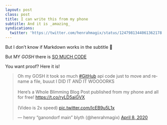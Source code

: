 ```yaml
---
layout: post
class: post
title: I can write this from my phone
subtitle: And it is _amazing_
syndications:
  twitter: 'https://twitter.com/henrahmagix/status/1247981344061362178'
---
```


But I don’t know if Markdown works in the subtitle 🤔

But MY _GOSH_ there is [SO MUCH CODE](https://github.com/henrahmagix/henrahmagix.github.io/blob/f1db2e2f7de2cb598e4dc2913e0aae25b4c152ec/admin/post-file.js#L147-L215)

You want proof? Here it is!
<blockquote class="twitter-tweet"><p lang="en" dir="ltr">Oh my GOSH it took so much <a href="https://twitter.com/hashtag/GitHub?src=hash&amp;ref_src=twsrc%5Etfw">#GitHub</a> api code just to move and rename a file, buuut I DID IT AND IT WOOOORKS <br><br>Here’s a Whole Blimming Blog Post published from my phone and all for free! <a href="https://t.co/ryLD5aiGVX">https://t.co/ryLD5aiGVX</a><br><br>(Video is 2x speed) <a href="https://t.co/IcEB9u5L1x">pic.twitter.com/IcEB9u5L1x</a></p>&mdash; henry “ganondorf main” blyth (@henrahmagix) <a href="https://twitter.com/henrahmagix/status/1247981344061362178?ref_src=twsrc%5Etfw">April 8, 2020</a></blockquote> <script async src="https://platform.twitter.com/widgets.js" charset="utf-8"></script>
